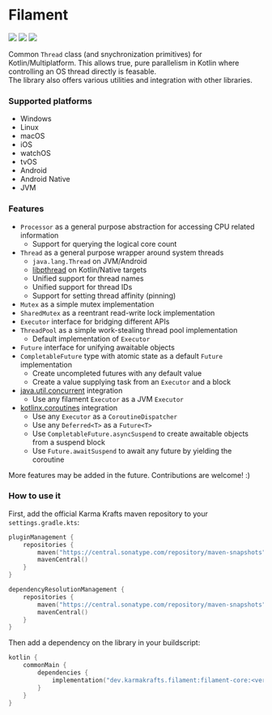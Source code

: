 # Filament

[![](https://git.karmakrafts.dev/kk/filament/badges/master/pipeline.svg)](https://git.karmakrafts.dev/kk/filament/-/pipelines)
[![](https://img.shields.io/maven-metadata/v?metadataUrl=https%3A%2F%2Fcentral.sonatype.com%2Fpublish%2Fstaging%2Fmaven2%2Fdev%2Fkarmakrafts%2Ffilament%2Ffilament-core%2Fmaven-metadata.xml
)](https://git.karmakrafts.dev/kk/filament/-/packages)
[![](https://img.shields.io/maven-metadata/v?metadataUrl=https%3A%2F%2Fcentral.sonatype.com%2Frepository%2Fmaven-snapshots%2Fdev%2Fkarmakrafts%2Ffilament%2Ffilament-core%2Fmaven-metadata.xml
)](https://git.karmakrafts.dev/kk/filament/-/packages)

Common `Thread` class (and snychronization primitives) for Kotlin/Multiplatform.
This allows true, pure parallelism in Kotlin where controlling an OS thread directly is feasable.  
The library also offers various utilities and integration with other libraries.

### Supported platforms

* Windows
* Linux
* macOS
* iOS
* watchOS
* tvOS
* Android
* Android Native
* JVM

### Features

- `Processor` as a general purpose abstraction for accessing CPU related information
    * Support for querying the logical core count
- `Thread` as a general purpose wrapper around system threads
    * `java.lang.Thread` on JVM/Android
    * [libpthread](https://www.gnu.org/software/hurd/libpthread.html) on Kotlin/Native targets
    * Unified support for thread names
    * Unified support for thread IDs
    * Support for setting thread affinity (pinning)
- `Mutex` as a simple mutex implementation
- `SharedMutex` as a reentrant read-write lock implementation
- `Executor` interface for bridging different APIs
- `ThreadPool` as a simple work-stealing thread pool implementation
    * Default implementation of `Executor`
- `Future` interface for unifying awaitable objects
- `CompletableFuture` type with atomic state as a default `Future` implementation
    * Create uncompleted futures with any default value
    * Create a value supplying task from an `Executor` and a block
- [java.util.concurrent](https://docs.oracle.com/javase/8/docs/api/java/util/concurrent/package-summary.html)
  integration
    * Use any filament `Executor` as a JVM `Executor`
- [kotlinx.coroutines](https://github.com/Kotlin/kotlinx.coroutines) integration
    * Use any `Executor` as a `CoroutineDispatcher`
    * Use any `Deferred<T>` as a `Future<T>`
    * Use `CompletableFuture.asyncSuspend` to create awaitable objects from a suspend block
    * Use `Future.awaitSuspend` to await any future by yielding the coroutine

More features may be added in the future. Contributions are welcome! :)

### How to use it

First, add the official Karma Krafts maven repository to your `settings.gradle.kts`:

```kotlin
pluginManagement {
    repositories {
        maven("https://central.sonatype.com/repository/maven-snapshots")
        mavenCentral()
    }
}

dependencyResolutionManagement {
    repositories {
        maven("https://central.sonatype.com/repository/maven-snapshots")
        mavenCentral()
    }
}
```

Then add a dependency on the library in your buildscript:

```kotlin
kotlin {
    commonMain {
        dependencies {
            implementation("dev.karmakrafts.filament:filament-core:<version>")
        }
    }
}
```